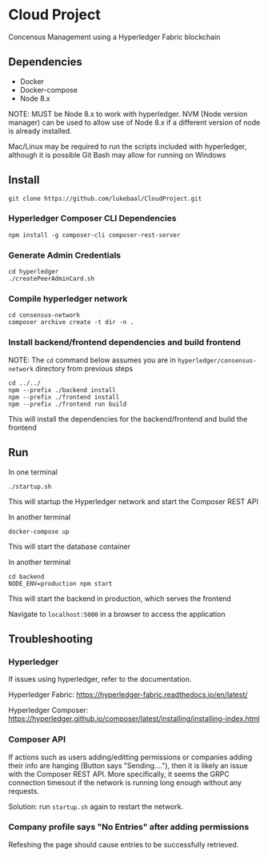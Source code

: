 # Cloud Project

Concensus Management using a Hyperledger Fabric blockchain

## Dependencies

- Docker
- Docker-compose
- Node 8.x

NOTE: MUST be Node 8.x to work with hyperledger. NVM (Node version manager) can be used to allow use of Node 8.x if a different version of node is already installed.

Mac/Linux may be required to run the scripts included with hyperledger, although it is possible Git Bash may allow for running on Windows

## Install

```
git clone https://github.com/lukebaal/CloudProject.git
```

### Hyperledger Composer CLI Dependencies

```
npm install -g composer-cli composer-rest-server
```

### Generate Admin Credentials

```
cd hyperledger
./createPeerAdminCard.sh
```

### Compile hyperledger network

```
cd consensus-network
composer archive create -t dir -n .
```

### Install backend/frontend dependencies and build frontend

NOTE: The `cd` command below assumes you are in `hyperledger/consensus-network` directory from previous steps

```
cd ../../
npm --prefix ./backend install
npm --prefix ./frontend install
npm --prefix ./frontend run build
```

This will install the dependencies for the backend/frontend and build the frontend

## Run

In one terminal

```
./startup.sh
```

This will startup the Hyperledger network and start the Composer REST API

In another terminal

```
docker-compose up
```

This will start the database container

In another terminal

```
cd backend
NODE_ENV=production npm start
```

This will start the backend in production, which serves the frontend

Navigate to `localhost:5000` in a browser to access the application

## Troubleshooting

### Hyperledger

If issues using hyperledger, refer to the documentation.

Hyperledger Fabric:
https://hyperledger-fabric.readthedocs.io/en/latest/

Hyperledger Composer:
https://hyperledger.github.io/composer/latest/installing/installing-index.html

### Composer API

If actions such as users adding/editting permissions or companies adding their info are hanging (Button says "Sending...."), then it is likely an issue with the Composer REST API. More specifically, it seems the GRPC connection timesout if the network is running long enough without any requests.

Solution: run `startup.sh` again to restart the network.

### Company profile says "No Entries" after adding permissions

Refeshing the page should cause entries to be successfully retrieved.
